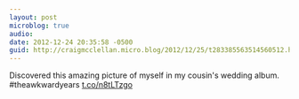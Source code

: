 ```yaml
---
layout: post
microblog: true
audio: 
date: 2012-12-24 20:35:58 -0500
guid: http://craigmcclellan.micro.blog/2012/12/25/t283385563514560512.html
---
```

Discovered this amazing picture of myself in my cousin's wedding album. #theawkwardyears [t.co/n8tLTzgo](http://t.co/n8tLTzgo)
